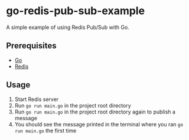 # go-redis-pub-sub-example

A simple example of using Redis Pub/Sub with Go.

## Prerequisites
- [Go](https://golang.org/doc/install)
- [Redis](https://redis.io/topics/quickstart)

## Usage
1. Start Redis server
2. Run `go run main.go` in the project root directory
3. Run `go run main.go` in the project root directory again to publish a message
4. You should see the message printed in the terminal where you ran `go run main.go` the first time